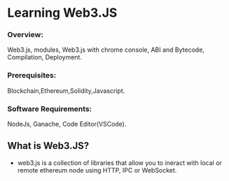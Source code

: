 # Learning Web3.JS

### Overview:

Web3.js, modules, Web3.js with chrome console, ABI
and Bytecode, Compilation, Deployment.

### Prerequisites:

Blockchain,Ethereum,Solidity,Javascript.

### Software Requirements:

NodeJs, Ganache, Code Editor(VSCode).

## What is Web3.JS?

- web3.js is a collection of libraries that allow you to ineract with local or remote ethereum node using HTTP, IPC or WebSocket.
